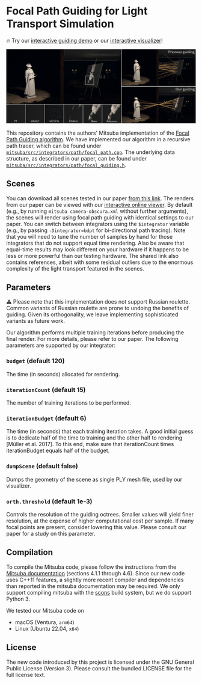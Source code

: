 # Focal Path Guiding for Light Transport Simulation

🔥 Try our [interactive guiding demo](https://graphics.cg.uni-saarland.de/papers/focal-guiding/simulator.html) or our [interactive visualizer](https://graphics.cg.uni-saarland.de/papers/focal-guiding/visualizer.html)!

![Teaser](/assets/teaser.jpg)

This repository contains the authors' Mitsuba implementation of the 
[Focal Path Guiding algorithm](https://graphics.cg.uni-saarland.de/publications/rath-sig2023.html).
We have implemented our algorithm in a recursive path tracer, which can be found under [`mitsuba/src/integrators/path/focal_path.cpp`](mitsuba/src/integrators/path/focal_path.cpp).
The underlying data structure, as described in our paper, can be found under [`mitsuba/src/integrators/path/focal_guiding.h`](mitsuba/src/integrators/path/focal_guiding.h).

## Scenes
You can download all scenes tested in our paper [from this link](https://oc.cs.uni-saarland.de/owncloud/index.php/s/DQmRgNBQooPaE8A).
The renders from our paper can be viewed with our [interactive online viewer](https://graphics.cg.uni-saarland.de/papers/focal-guiding/).
By default (e.g., by running `mitsuba camera-obscura.xml` without further arguments), the scenes will render using focal path guiding with identical settings to our paper.
You can switch between integrators using the `$integrator` variable (e.g., by passing `-Dintegrator=bdpt` for bi-directional path tracing).
Note that you will need to tune the number of samples by hand for those integrators that do not support equal time rendering.
Also be aware that equal-time results may look different on your hardware if it happens to be less or more powerful than our testing hardware.
The shared link also contains references, albeit with some residual outliers due to the enormous complexity of the light transport featured in the scenes.

## Parameters

⚠️ Please note that this implementation does not support Russian roulette. Common variants of Russian roulette are prone to undoing the benefits of guiding. Given its orthogonality, we leave implementing sophisticated variants as future work.

Our algorithm performs multiple training iterations before producing the final render. For more details, please refer to our paper.
The following parameters are supported by our integrator:

### `budget` (default 120)
The time (in seconds) allocated for rendering.

### `iterationCount` (default 15)
The number of training iterations to be performed.

### `iterationBudget` (default 6)
The time (in seconds) that each training iteration takes.
A good initial guess is to dedicate half of the time to training and the other half to rendering [Müller et al. 2017].
To this end, make sure that iterationCount times iterationBudget equals half of the budget.

### `dumpScene` (default false)
Dumps the geometry of the scene as single PLY mesh file, used by our visualizer.

### `orth.threshold` (default 1e-3)
Controls the resolution of the guiding octrees. Smaller values will yield finer resolution,
at the expense of higher computational cost per sample.
If many focal points are present, consider lowering this value.
Please consult our paper for a study on this parameter.

## Compilation

To compile the Mitsuba code, please follow the instructions from the [Mitsuba documentation](http://mitsuba-renderer.org/docs.html) (sections 4.1.1 through 4.6). Since our new code uses C++11 features, a slightly more recent compiler and dependencies than reported in the mitsuba documentation may be required. We only support compiling mitsuba with the [scons](https://www.scons.org) build system, but we do support Python 3.

We tested our Mitsuba code on
- macOS (Ventura, `arm64`)
- Linux (Ubuntu 22.04, `x64`)

## License

The new code introduced by this project is licensed under the GNU General Public License (Version 3). Please consult the bundled LICENSE file for the full license text.

